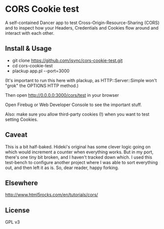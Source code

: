 # CORS Cookie test

A self-contained Dancer app to test Cross-Origin-Resource-Sharing (CORS) and to
inspect how your Headers, Credentials and Cookies flow around and interact with
each other.

## Install & Usage

- git clone https://github.com/isync/cors-cookie-test.git
- cd cors-cookie-test
- plackup app.pl --port=3000

(It's important to run this here with plackup, as HTTP::Server::Simple won't
"grok" the OPTIONS HTTP method.)

Then open http://0.0.0.0:3000/cors/test in your browser

Open Firebug or Web Developer Console to see the important stuff.

Also: make sure you allow third-party cookies (!) when you want to
test setting Cookies.

## Caveat

This is a bit half-baked. Hideki's original has some clever logic going on which
would increment a counter when everything works. But in my port, there's one 
tiny bit broken, and I haven't tracked down which. I used this test-bench to configure
another project where I was able to sort everything out, and then left it as is.
So, dear reader, happy forking.

## Elsewhere

http://www.html5rocks.com/en/tutorials/cors/

## License

GPL v3
